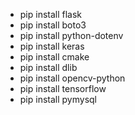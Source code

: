 * pip install flask
* pip install boto3
* pip install python-dotenv
* pip install keras
* pip install cmake
* pip install dlib
* pip install opencv-python
* pip install tensorflow
* pip install pymysql